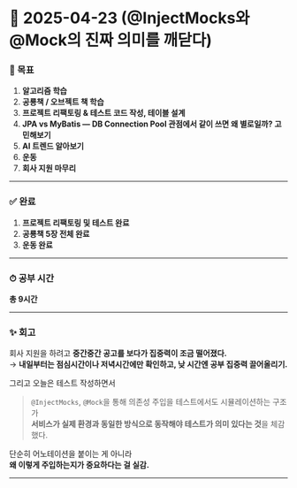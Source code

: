 # 📅 2025-04-23 (@InjectMocks와 @Mock의 진짜 의미를 깨닫다)

### 🎯 목표
1. **알고리즘 학습**
2. **공룡책 / 오브젝트 책 학습**
3. **프로젝트 리팩토링 & 테스트 코드 작성, 테이블 설계**
4. **JPA vs MyBatis — DB Connection Pool 관점에서 같이 쓰면 왜 별로일까? 고민해보기**
5. **AI 트렌드 알아보기**
6. **운동**
7. **회사 지원 마무리**

---

### ✅ 완료
1. **프로젝트 리팩토링 및 테스트 완료**
2. **공룡책 5장 전체 완료**
3. **운동 완료**

---

### ⏱ 공부 시간  
**총 9시간**

---

### ✨ 회고

회사 지원을 하려고 **중간중간 공고를 보다가 집중력이 조금 떨어졌다.**  
→ **내일부터는 점심시간이나 저녁시간에만 확인하고, 낮 시간엔 공부 집중력 끌어올리기.**

그리고 오늘은 테스트 작성하면서  
> `@InjectMocks`, `@Mock`을 통해 의존성 주입을 테스트에서도 시뮬레이션하는 구조가  
> **서비스가 실제 환경과 동일한 방식으로 동작해야 테스트가 의미 있다는 것**을 체감했다.  

단순히 어노테이션을 붙이는 게 아니라  
**왜 이렇게 주입하는지가 중요하다는 걸 실감.**

---
